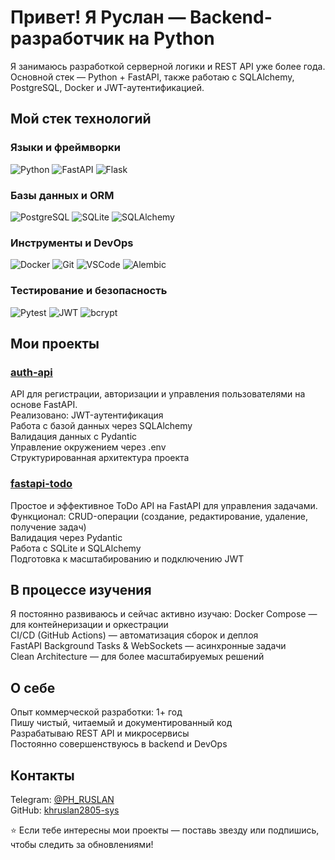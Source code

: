 # Привет! Я Руслан — Backend-разработчик на Python

Я занимаюсь разработкой серверной логики и REST API уже более года.  
Основной стек — Python + FastAPI, также работаю с SQLAlchemy, PostgreSQL, Docker и JWT-аутентификацией.


## Мой стек технологий

### Языки и фреймворки
![Python](https://img.shields.io/badge/Python-3776AB?style=for-the-badge&logo=python&logoColor=white)
![FastAPI](https://img.shields.io/badge/FastAPI-009688?style=for-the-badge&logo=fastapi&logoColor=white)
![Flask](https://img.shields.io/badge/Flask-000000?style=for-the-badge&logo=flask&logoColor=white)

### Базы данных и ORM
![PostgreSQL](https://img.shields.io/badge/PostgreSQL-316192?style=for-the-badge&logo=postgresql&logoColor=white)
![SQLite](https://img.shields.io/badge/SQLite-07405E?style=for-the-badge&logo=sqlite&logoColor=white)
![SQLAlchemy](https://img.shields.io/badge/SQLAlchemy-D71F00?style=for-the-badge&logoColor=white)

### Инструменты и DevOps
![Docker](https://img.shields.io/badge/Docker-2496ED?style=for-the-badge&logo=docker&logoColor=white)
![Git](https://img.shields.io/badge/Git-F05032?style=for-the-badge&logo=git&logoColor=white)
![VSCode](https://img.shields.io/badge/VS_Code-0078D4?style=for-the-badge&logo=visualstudiocode&logoColor=white)
![Alembic](https://img.shields.io/badge/Alembic-FF6F00?style=for-the-badge&logoColor=white)

### Тестирование и безопасность
![Pytest](https://img.shields.io/badge/Pytest-0A9EDC?style=for-the-badge&logo=pytest&logoColor=white)
![JWT](https://img.shields.io/badge/JWT-000000?style=for-the-badge&logo=jsonwebtokens&logoColor=white)
![bcrypt](https://img.shields.io/badge/Bcrypt-003A70?style=for-the-badge&logoColor=white)


## Мои проекты

### [auth-api](https://github.com/khruslan2805-sys/auth-api)
API для регистрации, авторизации и управления пользователями на основе FastAPI.  
Реализовано:
JWT-аутентификация  
Работа с базой данных через SQLAlchemy  
Валидация данных с Pydantic  
Управление окружением через .env  
Структурированная архитектура проекта  


### [fastapi-todo](https://github.com/khruslan2805-sys/fastapi-todo)
Простое и эффективное ToDo API на FastAPI для управления задачами.  
Функционал:
CRUD-операции (создание, редактирование, удаление, получение задач)  
Валидация через Pydantic  
Работа с SQLite и SQLAlchemy  
Подготовка к масштабированию и подключению JWT  

## В процессе изучения

Я постоянно развиваюсь и сейчас активно изучаю:
Docker Compose — для контейнеризации и оркестрации  
CI/CD (GitHub Actions) — автоматизация сборок и деплоя  
FastAPI Background Tasks & WebSockets — асинхронные задачи  
Clean Architecture — для более масштабируемых решений  

## О себе

Опыт коммерческой разработки: 1+ год  
Пишу чистый, читаемый и документированный код  
Разрабатываю REST API и микросервисы  
Постоянно совершенствуюсь в backend и DevOps  

## Контакты

Telegram: [@PH_RUSLAN](https://t.me/PH_RUSLAN)  
GitHub: [khruslan2805-sys](https://github.com/khruslan2805-sys)


⭐️ Если тебе интересны мои проекты — поставь звезду или подпишись, чтобы следить за обновлениями!
